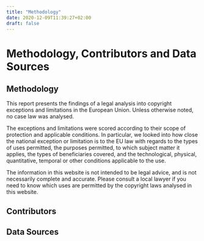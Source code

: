 ```yaml
---
title: "Methodology"
date: 2020-12-09T11:39:27+02:00 
draft: false
---
```

# Methodology, Contributors and Data Sources

## Methodology 

This report presents the findings of a legal analysis into copyright exceptions and limitations in the European Union. Unless otherwise noted, no case law was analysed.

The exceptions and limitations were scored according to their scope of protection and applicable conditions. In particular, we looked into how close the national exception or limitation is to the EU law with regards to the types of uses permitted, the purposes permitted, to which subject matter it applies, the types of beneficiaries covered, and the technological, physical, quantitative, temporal or other conditions applicable to the use.

The information in this website is not intended to be legal advice, and is not necessarily complete and accurate. Please consult a local lawyer if you need to know which uses are permitted by the copyright laws analysed in this website.

## Contributors 	

## Data Sources

